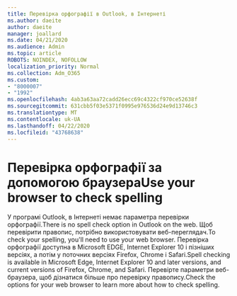```yaml
---
title: Перевірка орфографії в Outlook, в Інтернеті
ms.author: daeite
author: daeite
manager: joallard
ms.date: 04/21/2020
ms.audience: Admin
ms.topic: article
ROBOTS: NOINDEX, NOFOLLOW
localization_priority: Normal
ms.collection: Adm_O365
ms.custom:
- "8000007"
- "1992"
ms.openlocfilehash: 4ab3a63aa72cadd26ecc69c4322cf970ce52638f
ms.sourcegitcommit: 631cbb5f03e5371f0995e976536d24e9d13746c3
ms.translationtype: MT
ms.contentlocale: uk-UA
ms.lasthandoff: 04/22/2020
ms.locfileid: "43768638"
---
```

# <a name="use-your-browser-to-check-spelling"></a><span data-ttu-id="363e6-102">Перевірка орфографії за допомогою браузера</span><span class="sxs-lookup"><span data-stu-id="363e6-102">Use your browser to check spelling</span></span>

<span data-ttu-id="363e6-103">У програмі Outlook, в Інтернеті немає параметра перевірки орфографії.</span><span class="sxs-lookup"><span data-stu-id="363e6-103">There is no spell check option in Outlook on the web.</span></span> <span data-ttu-id="363e6-104">Щоб перевірити правопис, потрібно використовувати веб-переглядач.</span><span class="sxs-lookup"><span data-stu-id="363e6-104">To check your spelling, you'll need to use your web browser.</span></span> <span data-ttu-id="363e6-105">Перевірка орфографії доступна в Microsoft EDGE, Internet Explorer 10 і пізніших версіях, а потім у поточних версіях Firefox, Chrome і Safari.</span><span class="sxs-lookup"><span data-stu-id="363e6-105">Spell checking is available in Microsoft Edge, Internet Explorer 10 and later versions, and current versions of Firefox, Chrome, and Safari.</span></span> <span data-ttu-id="363e6-106">Перевірте параметри веб-браузера, щоб дізнатися більше про перевірку правопису.</span><span class="sxs-lookup"><span data-stu-id="363e6-106">Check the options for your web browser to learn more about how to check spelling.</span></span>